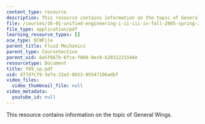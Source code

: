 ```yaml
---
content_type: resource
description: This resource contains information on the topic of General Wings.
file: /courses/16-01-unified-engineering-i-ii-iii-iv-fall-2005-spring-2006/d77d7c793e7a22e20b5305547196adbf_f09_sp.pdf
file_type: application/pdf
learning_resource_types: []
ocw_type: OCWFile
parent_title: Fluid Mechanics
parent_type: CourseSection
parent_uid: 6a5f667b-6fca-f068-0ec8-b203122154de
resourcetype: Document
title: f09_sp.pdf
uid: d77d7c79-3e7a-22e2-0b53-05547196adbf
video_files:
  video_thumbnail_file: null
video_metadata:
  youtube_id: null
---
```

This resource contains information on the topic of General Wings.
